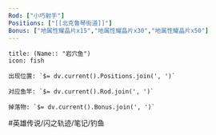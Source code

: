 ```yaml
---
Rod: ["小巧射手"]
Positions: ["[[北克鲁琴街道]]"]
Bonus: ["地属性耀晶片x15","地属性耀晶片x30","地属性耀晶片x50"]
---
```

```ad-abstract
title: (Name:: "岩穴鱼")
icon: fish

出现位置: `$= dv.current().Positions.join(', ')`

对应鱼竿: `$= dv.current().Rod.join(', ')`

掉落物: `$= dv.current().Bonus.join(', ')`

```
#英雄传说/闪之轨迹/笔记/钓鱼